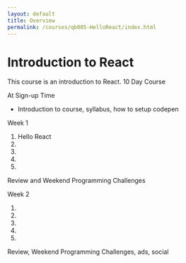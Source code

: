 ```yaml
---
layout: default
title: Overview
permalink: /courses/qb005-HelloReact/index.html
---
```

# Introduction to React
This course is an introduction to React. 10 Day Course


At Sign-up Time

* Introduction to course, syllabus, how to setup codepen


Week 1

1. Hello React
2.
3.
4.
5.

Review and Weekend Programming Challenges


Week 2

1.
2.
3.
4.
5.

Review, Weekend Programming Challenges, ads, social
